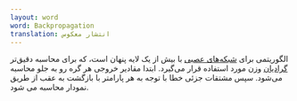 ```yaml
---
layout: word
word: Backpropagation
translation: انتشار معکوس
---
```


الگوریتمی برای [شبکه‌های عصبی](https://fa.wikipedia.org/wiki/%D8%B4%D8%A8%DA%A9%D9%87_%D8%B9%D8%B5%D8%A8%DB%8C_%D9%85%D8%B5%D9%86%D9%88%D8%B9%DB%8C) با بیش از یک لایه پنهان است، که برای محاسبه دقیق‌تر [گرادیان](https://fa.wikipedia.org/wiki/%DA%AF%D8%B1%D8%A7%D8%AF%DB%8C%D8%A7%D9%86) وزن مورد استفاده قرار می‌گیرد. ابتدا مقادیر خروجی هر گره رو به جلو محاسبه می‌شود. سپس مشتقات جزئی خطا با توجه به هر پارامتر با بازگشت به عقب از طریق نمودار محاسبه می شود.
